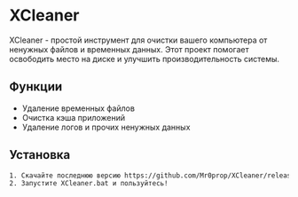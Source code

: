 # XCleaner

XCleaner - простой инструмент для очистки вашего компьютера от ненужных файлов и временных данных. Этот проект помогает освободить место на диске и улучшить производительность системы.

## Функции

- Удаление временных файлов
- Очистка кэша приложений
- Удаление логов и прочих ненужных данных

## Установка

```bash
1. Скачайте последнюю версию https://github.com/Mr0prop/XCleaner/releases
2. Запустите XCleaner.bat и пользуйтесь!
